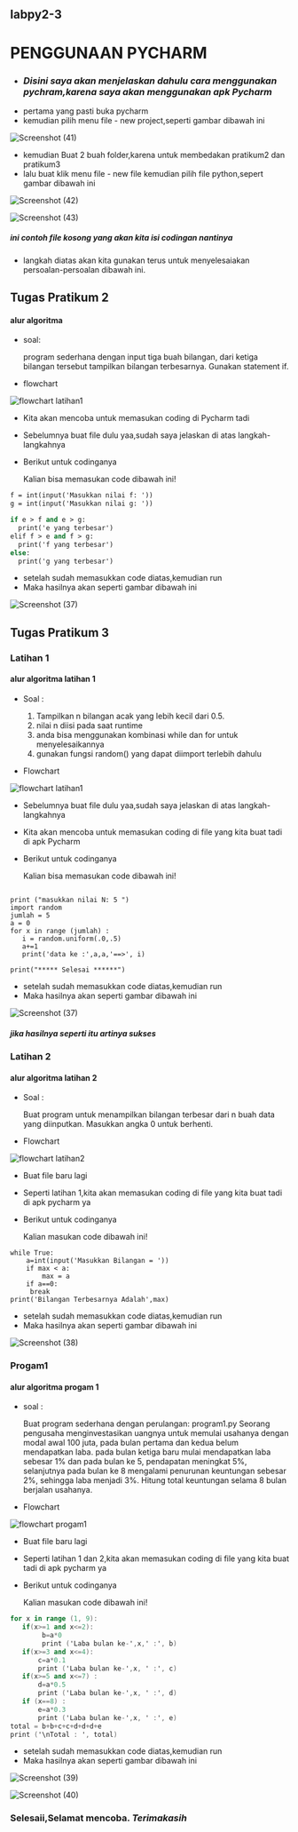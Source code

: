 ## labpy2-3

# PENGGUNAAN PYCHARM

-  ### *Disini saya akan menjelaskan dahulu cara menggunakan pychram,karena saya akan menggunakan apk Pycharm*
- pertama yang pasti buka pycharm
- kemudian pilih menu file -  new project,seperti gambar dibawah ini

![Screenshot (41)](https://user-images.githubusercontent.com/115714443/200235931-6a59b232-85f8-48f3-97ca-947a2a333c7f.png)

- kemudian Buat 2 buah folder,karena untuk membedakan pratikum2 dan pratikum3
- lalu buat klik menu file - new file kemudian pilih file python,sepert gambar dibawah ini

![Screenshot (42)](https://user-images.githubusercontent.com/115714443/200236375-50c51382-5988-4053-a166-19430024a19d.png)

![Screenshot (43)](https://user-images.githubusercontent.com/115714443/200236965-1108f357-a6bd-4baa-88af-8d5c90cdb358.png)
##### *ini contoh file kosong yang akan kita isi codingan nantinya*


- langkah diatas akan kita gunakan terus untuk menyelesaiakan persoalan-persoalan dibawah ini.

## Tugas Pratikum 2

#### alur algoritma 

- soal:

  program sederhana dengan input tiga buah bilangan, dari ketiga bilangan
  tersebut tampilkan bilangan terbesarnya. Gunakan statement if.
  
- flowchart

![flowchart latihan1](https://user-images.githubusercontent.com/115714443/200234287-2f8b3741-012e-4786-bb26-952b2a01b764.jpg)

 - Kita akan mencoba untuk memasukan coding di Pycharm tadi
 - Sebelumnya buat file dulu yaa,sudah saya jelaskan di atas langkah- langkahnya
 - Berikut untuk codinganya

   Kalian bisa memasukan code dibawah ini!
   
```   e = int(input('Masukkan nilai e: '))
f = int(input('Masukkan nilai f: '))
g = int(input('Masukkan nilai g: '))

if e > f and e > g:
  print('e yang terbesar')
elif f > e and f > g:
  print('f yang terbesar')
else:
  print('g yang terbesar') 
  ```
 
- setelah sudah memasukkan code diatas,kemudian run
- Maka hasilnya akan seperti gambar dibawah ini

![Screenshot (37)](https://user-images.githubusercontent.com/115714443/200238266-7eb667a2-d505-4c3f-9b6f-f04119c63b0a.png)

## Tugas Pratikum 3

### Latihan 1

#### alur algoritma latihan 1

- Soal :

  1. Tampilkan n bilangan acak yang lebih kecil dari 0.5.
  2. nilai n diisi pada saat runtime
  3. anda bisa menggunakan kombinasi while dan for untuk menyelesaikannya
  4. gunakan fungsi random() yang dapat diimport terlebih dahulu

- Flowchart

![flowchart latihan1](https://user-images.githubusercontent.com/115714443/200326355-694ff69a-fbcc-488e-9243-2c69b4b4569d.png)

- Sebelumnya buat file dulu yaa,sudah saya jelaskan di atas langkah- langkahnya
- Kita akan mencoba untuk memasukan coding di file yang kita buat tadi di apk Pycharm
- Berikut untuk codinganya

  Kalian bisa memasukan code dibawah ini!
  
 ``` print("*******latihan1*******")

print ("masukkan nilai N: 5 ")
import random
jumlah = 5
a = 0
for x in range (jumlah) :
    i = random.uniform(.0,.5)
    a+=1
    print('data ke :',a,a,'==>', i)

print("***** Selesai ******")
```
- setelah sudah memasukkan code diatas,kemudian run
- Maka hasilnya akan seperti gambar dibawah ini

![Screenshot (37)](https://user-images.githubusercontent.com/115714443/200327587-bed9a1d3-704f-4baa-b348-cee8a2df94dd.png)
##### *jika hasilnya seperti itu artinya sukses*

### Latihan 2

#### alur algoritma latihan 2

- Soal :

   Buat program untuk menampilkan bilangan terbesar dari n buah data yang diinputkan.
Masukkan angka 0 untuk berhenti.

- Flowchart

![flowchart latihan2](https://user-images.githubusercontent.com/115714443/200328138-5551a2f1-4974-48ec-b8f5-71136dfe7dbc.png)

- Buat file baru lagi
- Seperti latihan 1,kita akan memasukan coding di file yang kita buat tadi di apk pycharm ya
- Berikut untuk codinganya

  Kalian masukan code dibawah ini!

``` max=0
while True:
    a=int(input('Masukkan Bilangan = '))
    if max < a:
        max = a
    if a==0:
     break
print('Bilangan Terbesarnya Adalah',max)
```

- setelah sudah memasukkan code diatas,kemudian run
- Maka hasilnya akan seperti gambar dibawah ini

![Screenshot (38)](https://user-images.githubusercontent.com/115714443/200328749-7534bbee-31f7-428c-8f15-4592e6859885.png)

### Progam1

#### alur algoritma progam 1

- soal :

   Buat program sederhana dengan perulangan: program1.py
Seorang pengusaha menginvestasikan uangnya untuk memulai usahanya dengan
modal awal 100 juta, pada bulan pertama dan kedua belum mendapatkan laba. pada
bulan ketiga baru mulai mendapatkan laba sebesar 1% dan pada bulan ke 5,
pendapatan meningkat 5%, selanjutnya pada bulan ke 8 mengalami penurunan
keuntungan sebesar 2%, sehingga laba menjadi 3%. Hitung total keuntungan selama 8
bulan berjalan usahanya.

- Flowchart

![flowchart progam1](https://user-images.githubusercontent.com/115714443/200328958-276c8ce4-a1ba-4ac2-b404-64191f3ef96a.png)

- Buat file baru lagi
- Seperti latihan 1 dan 2,kita akan memasukan coding di file yang kita buat tadi di apk pycharm ya
- Berikut untuk codinganya

  Kalian masukan code dibawah ini!

 ``` a = 100000000
for x in range (1, 9):
    if(x>=1 and x<=2):
         b=a*0
         print ('Laba bulan ke-',x,' :', b)
    if(x>=3 and x<=4):
        c=a*0.1
        print ('Laba bulan ke-',x, ' :', c)
    if(x>=5 and x<=7) :
        d=a*0.5
        print ('Laba bulan ke-',x, ' :', d)
    if (x==8) :
        e=a*0.3
        print ('Laba bulan ke-',x, ' :', e)
total = b+b+c+c+d+d+d+e
print ('\nTotal : ', total)
```
- setelah sudah memasukkan code diatas,kemudian run
- Maka hasilnya akan seperti gambar dibawah ini

![Screenshot (39)](https://user-images.githubusercontent.com/115714443/200329395-9482ea0e-4563-4388-9226-29e3687a410f.png)

![Screenshot (40)](https://user-images.githubusercontent.com/115714443/200329417-13f2a908-baa7-4c1e-9fea-6d98f5eb74eb.png)

### Selesaii,Selamat mencoba. *Terimakasih*




